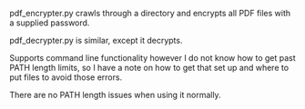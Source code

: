 pdf_encrypter.py crawls through a directory and encrypts all PDF files with a supplied password.

pdf_decrypter.py is similar, except it decrypts.

Supports command line functionality however I do not know how to get past PATH length limits, so I have a note on how to get that set up and where to put files to avoid those errors.

There are no PATH length issues when using it normally.
